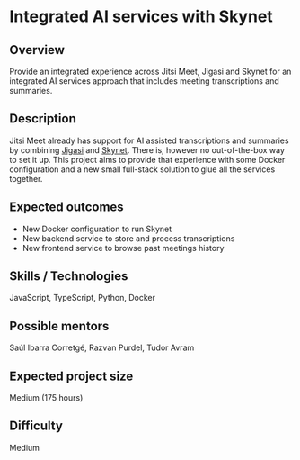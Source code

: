 # Integrated AI services with Skynet

## Overview

Provide an integrated experience across Jitsi Meet, Jigasi and Skynet for an integrated AI services approach that includes meeting transcriptions
and summaries.

## Description

Jitsi Meet already has support for AI assisted transcriptions and summaries by combining [Jigasi](https://github.com/jitsi/jigasi)
and [Skynet](https://github.com/jitsi/skynet). There is, however no out-of-the-box way to set it up. This project aims to provide that experience
with some Docker configuration and a new small full-stack solution to glue all the services together.

## Expected outcomes

* New Docker configuration to run Skynet
* New backend service to store and process transcriptions
* New frontend service to browse past meetings history

## Skills / Technologies

JavaScript, TypeScript, Python, Docker

## Possible mentors

Saúl Ibarra Corretgé, Razvan Purdel, Tudor Avram

## Expected project size

Medium (175 hours)

## Difficulty

Medium
